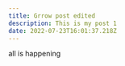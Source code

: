 ```yaml
---
title: Grrow post edited
description: This is my post 1
date: 2022-07-23T16:01:37.218Z
---
```

all is happening